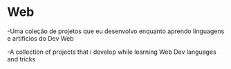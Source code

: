 # Web


-Uma coleção de projetos que eu desenvolvo enquanto aprendo linguagens e artificios do Dev Web


-A collection of projects that i develop while learning Web Dev languages and tricks
